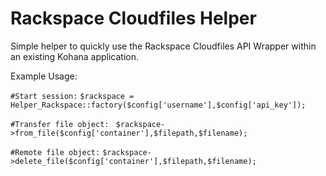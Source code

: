 # Rackspace Cloudfiles Helper

Simple helper to quickly use the Rackspace Cloudfiles API Wrapper within an existing Kohana application.

Example Usage:

`#Start session:`
`$rackspace = Helper_Rackspace::factory($config['username'],$config['api_key']);`
		
`#Transfer file object: `
`$rackspace->from_file($config['container'],$filepath,$filename);`
		
`#Remote file object:`
`$rackspace->delete_file($config['container'],$filepath,$filename);`
